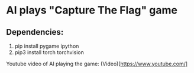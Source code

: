 # AI plays "Capture The Flag" game

## Dependencies:
  1. pip install pygame ipython 
  2. pip3 install torch torchvision

Youtube video of AI playing the game: (Video)[https://www.youtube.com/]
